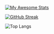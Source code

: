 [![My Awesome Stats](https://awesome-github-stats.azurewebsites.net/user-stats/1WesleyYou)](https://git.io/awesome-stats-card)

[![GitHub Streak](https://streak-stats.demolab.com?user=1WesleyYou&theme=catppuccin-mocha&border_radius=10&card_width=700)](https://git.io/streak-stats)

![Top Langs](https://github-readme-stats.vercel.app/api/top-langs/?username=Taot-chen&size_weight=0.5&count_weight=0.5&langs_count=8)
